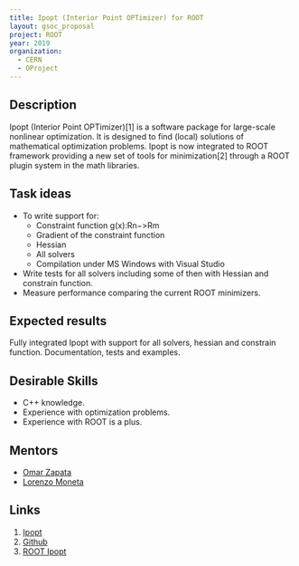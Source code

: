 ```yaml
---
title: Ipopt (Interior Point OPTimizer) for ROOT
layout: gsoc_proposal
project: ROOT
year: 2019
organization:
  - CERN
  - OProject
---
```


## Description
Ipopt (Interior Point OPTimizer)[1] is a software package for large-scale ​nonlinear optimization. It is designed to find (local) solutions of mathematical optimization problems.
Ipopt is now integrated to ROOT framework providing a new set of tools for minimization[2] through a ROOT plugin system in the math libraries.

## Task ideas
  * To write support for:
    * Constraint function g(x):Rn−>Rm
    * Gradient of the constraint function
    * Hessian
    * All solvers
    * Compilation under MS Windows with Visual Studio
  * Write tests for all solvers including some of then with Hessian and constrain function.
  * Measure performance comparing the current ROOT minimizers.

## Expected results
Fully integrated Ipopt with support for all solvers, hessian and constrain function. 
Documentation, tests and examples.

## Desirable Skills
  * C++ knowledge.
  * Experience with optimization problems.
  * Experience with ROOT is a plus.

## Mentors
  * [Omar Zapata](mailto:Omar.Zapata@cern.ch)
  * [Lorenzo Moneta](mailto:Lorenzo.Moneta@cern.ch)

## Links
  1. [Ipopt](https://github.com/coin-or/Ipopt)
  2. [Github](https://github.com/oprojects/root/tree/master-ipopt/math/ipopt)
  4. [ROOT Ipopt](http://oproject.org/pages/Ipopt.html)
